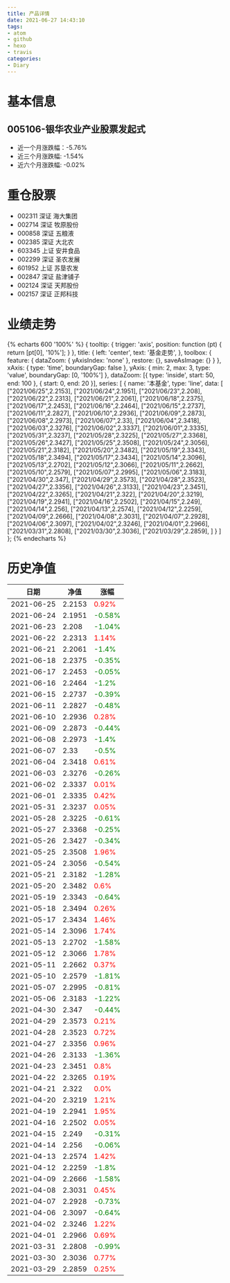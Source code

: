 ```yaml
---
title: 产品详情
date: 2021-06-27 14:43:10
tags:
- atom
- github
- hexo
- travis
categories:
- Diary
---
```


# 基本信息
## 005106-银华农业产业股票发起式
- 近一个月涨跌幅：-5.76%
- 近三个月涨跌幅: -1.54%
- 近六个月涨跌幅: -0.02%

# 重仓股票
- 002311 深证 海大集团
- 002714 深证 牧原股份
- 000858 深证 五粮液
- 002385 深证 大北农
- 603345 上证 安井食品
- 002299 深证 圣农发展
- 601952 上证 苏垦农发
- 002847 深证 盐津铺子
- 002124 深证 天邦股份
- 002157 深证 正邦科技
# 业绩走势

{% echarts 600 '100%' %}
{
  tooltip: {
        trigger: 'axis',
        position: function (pt) {
            return [pt[0], '10%'];
        }
    },
    title: {
        left: 'center',
        text: '基金走势',
    },
    toolbox: {
        feature: {
            dataZoom: {
                yAxisIndex: 'none'
            },
            restore: {},
            saveAsImage: {}
        }
    },
    xAxis: {
        type: 'time',
        boundaryGap: false
    },
    yAxis: {
        min: 2,
        max: 3,
        type: 'value',
        boundaryGap: [0, '100%']
    },
    dataZoom: [{
        type: 'inside',
        start: 50,
        end: 100
    }, {
        start: 0,
        end: 20
    }],
    series: [
        {
            name: '本基金',
            type: 'line',
            data: [
["2021/06/25",2.2153],
["2021/06/24",2.1951],
["2021/06/23",2.208],
["2021/06/22",2.2313],
["2021/06/21",2.2061],
["2021/06/18",2.2375],
["2021/06/17",2.2453],
["2021/06/16",2.2464],
["2021/06/15",2.2737],
["2021/06/11",2.2827],
["2021/06/10",2.2936],
["2021/06/09",2.2873],
["2021/06/08",2.2973],
["2021/06/07",2.33],
["2021/06/04",2.3418],
["2021/06/03",2.3276],
["2021/06/02",2.3337],
["2021/06/01",2.3335],
["2021/05/31",2.3237],
["2021/05/28",2.3225],
["2021/05/27",2.3368],
["2021/05/26",2.3427],
["2021/05/25",2.3508],
["2021/05/24",2.3056],
["2021/05/21",2.3182],
["2021/05/20",2.3482],
["2021/05/19",2.3343],
["2021/05/18",2.3494],
["2021/05/17",2.3434],
["2021/05/14",2.3096],
["2021/05/13",2.2702],
["2021/05/12",2.3066],
["2021/05/11",2.2662],
["2021/05/10",2.2579],
["2021/05/07",2.2995],
["2021/05/06",2.3183],
["2021/04/30",2.347],
["2021/04/29",2.3573],
["2021/04/28",2.3523],
["2021/04/27",2.3356],
["2021/04/26",2.3133],
["2021/04/23",2.3451],
["2021/04/22",2.3265],
["2021/04/21",2.322],
["2021/04/20",2.3219],
["2021/04/19",2.2941],
["2021/04/16",2.2502],
["2021/04/15",2.249],
["2021/04/14",2.256],
["2021/04/13",2.2574],
["2021/04/12",2.2259],
["2021/04/09",2.2666],
["2021/04/08",2.3031],
["2021/04/07",2.2928],
["2021/04/06",2.3097],
["2021/04/02",2.3246],
["2021/04/01",2.2966],
["2021/03/31",2.2808],
["2021/03/30",2.3036],
["2021/03/29",2.2859],
]
        }
    ]
};
{% endecharts %}

# 历史净值

| 日期 | 净值 | 涨幅 |
| --- | --- | --- |
|2021-06-25|2.2153|<font color=red>0.92%</font>|
|2021-06-24|2.1951|<font color=green>-0.58%</font>|
|2021-06-23|2.208|<font color=green>-1.04%</font>|
|2021-06-22|2.2313|<font color=red>1.14%</font>|
|2021-06-21|2.2061|<font color=green>-1.4%</font>|
|2021-06-18|2.2375|<font color=green>-0.35%</font>|
|2021-06-17|2.2453|<font color=green>-0.05%</font>|
|2021-06-16|2.2464|<font color=green>-1.2%</font>|
|2021-06-15|2.2737|<font color=green>-0.39%</font>|
|2021-06-11|2.2827|<font color=green>-0.48%</font>|
|2021-06-10|2.2936|<font color=red>0.28%</font>|
|2021-06-09|2.2873|<font color=green>-0.44%</font>|
|2021-06-08|2.2973|<font color=green>-1.4%</font>|
|2021-06-07|2.33|<font color=green>-0.5%</font>|
|2021-06-04|2.3418|<font color=red>0.61%</font>|
|2021-06-03|2.3276|<font color=green>-0.26%</font>|
|2021-06-02|2.3337|<font color=red>0.01%</font>|
|2021-06-01|2.3335|<font color=red>0.42%</font>|
|2021-05-31|2.3237|<font color=red>0.05%</font>|
|2021-05-28|2.3225|<font color=green>-0.61%</font>|
|2021-05-27|2.3368|<font color=green>-0.25%</font>|
|2021-05-26|2.3427|<font color=green>-0.34%</font>|
|2021-05-25|2.3508|<font color=red>1.96%</font>|
|2021-05-24|2.3056|<font color=green>-0.54%</font>|
|2021-05-21|2.3182|<font color=green>-1.28%</font>|
|2021-05-20|2.3482|<font color=red>0.6%</font>|
|2021-05-19|2.3343|<font color=green>-0.64%</font>|
|2021-05-18|2.3494|<font color=red>0.26%</font>|
|2021-05-17|2.3434|<font color=red>1.46%</font>|
|2021-05-14|2.3096|<font color=red>1.74%</font>|
|2021-05-13|2.2702|<font color=green>-1.58%</font>|
|2021-05-12|2.3066|<font color=red>1.78%</font>|
|2021-05-11|2.2662|<font color=red>0.37%</font>|
|2021-05-10|2.2579|<font color=green>-1.81%</font>|
|2021-05-07|2.2995|<font color=green>-0.81%</font>|
|2021-05-06|2.3183|<font color=green>-1.22%</font>|
|2021-04-30|2.347|<font color=green>-0.44%</font>|
|2021-04-29|2.3573|<font color=red>0.21%</font>|
|2021-04-28|2.3523|<font color=red>0.72%</font>|
|2021-04-27|2.3356|<font color=red>0.96%</font>|
|2021-04-26|2.3133|<font color=green>-1.36%</font>|
|2021-04-23|2.3451|<font color=red>0.8%</font>|
|2021-04-22|2.3265|<font color=red>0.19%</font>|
|2021-04-21|2.322|<font color=red>0.0%</font>|
|2021-04-20|2.3219|<font color=red>1.21%</font>|
|2021-04-19|2.2941|<font color=red>1.95%</font>|
|2021-04-16|2.2502|<font color=red>0.05%</font>|
|2021-04-15|2.249|<font color=green>-0.31%</font>|
|2021-04-14|2.256|<font color=green>-0.06%</font>|
|2021-04-13|2.2574|<font color=red>1.42%</font>|
|2021-04-12|2.2259|<font color=green>-1.8%</font>|
|2021-04-09|2.2666|<font color=green>-1.58%</font>|
|2021-04-08|2.3031|<font color=red>0.45%</font>|
|2021-04-07|2.2928|<font color=green>-0.73%</font>|
|2021-04-06|2.3097|<font color=green>-0.64%</font>|
|2021-04-02|2.3246|<font color=red>1.22%</font>|
|2021-04-01|2.2966|<font color=red>0.69%</font>|
|2021-03-31|2.2808|<font color=green>-0.99%</font>|
|2021-03-30|2.3036|<font color=red>0.77%</font>|
|2021-03-29|2.2859|<font color=red>0.25%</font>|

